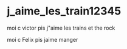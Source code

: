 # j_aime_les_train12345
moi c victor pis j"aime les trains et the rock

moi c Felix pis jaime manger


